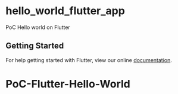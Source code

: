 # hello_world_flutter_app

PoC Hello world on Flutter

## Getting Started

For help getting started with Flutter, view our online
[documentation](https://flutter.io/).
# PoC-Flutter-Hello-World
